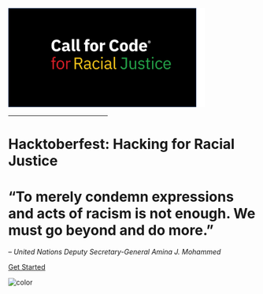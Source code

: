 <!-- _coverpage.md -->

<img src="img/cfcfrj-logo.png" width="400px" alt="Hacktoberfest: Hacking for Racial Justice">

<hr style='width:40%; border-color:#000000;'>
<h1 style="">Hacktoberfest: Hacking for Racial Justice</h1>
<h1><b>“To merely condemn expressions and acts of racism is not enough.​ We must go beyond and do more.”</b></h1>

<i>– United Nations Deputy Secretary-General
Amina J. Mohammed</i>

[Get Started](#main)

<!-- background color -->

![color](#ffffff)
